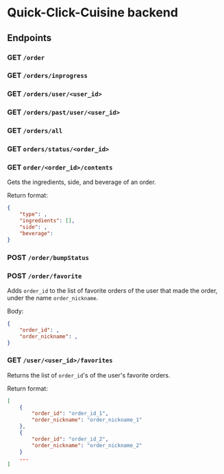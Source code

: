 # Quick-Click-Cuisine backend

## Endpoints

### GET `/order`

### GET `/orders/inprogress`

### GET `/orders/user/<user_id>`

### GET `/orders/past/user/<user_id>`

### GET `/orders/all`

### GET `orders/status/<order_id>`

### GET `order/<order_id>/contents`

Gets the ingredients, side, and beverage of an order.

Return format:
```json
{
    "type": ,
    "ingredients": [],
    "side": ,
    "beverage": 
}
```

### POST `/order/bumpStatus`

### POST `/order/favorite`

Adds `order_id` to the list of favorite orders of the user that made the order, under the name `order_nickname`.

Body:
```json
{
    "order_id": ,
    "order_nickname": ,
}
```

### GET `/user/<user_id>/favorites`

Returns the list of `order_id`'s of the user's favorite orders.

Return format:
```json
[
    {
        "order_id": "order_id_1",
        "order_nickname": "order_nickname_1"
    },
    {
        "order_id": "order_id_2",
        "order_nickname": "order_nickname_2"
    }
    ...
]
```